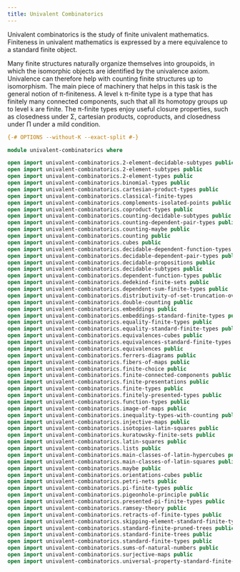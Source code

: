 ```yaml
---
title: Univalent Combinatorics
---
```


Univalent combinatorics is the study of finite univalent mathematics. Finiteness in univalent mathematics is expressed by a mere equivalence to a standard finite object.

Many finite structures naturally organize themselves into groupoids, in which the isomorphic objects are identified by the univalence axiom. Univalence can therefore help with counting finite structures up to isomorphism. The main piece of machinery that helps in this task is the general notion of π-finiteness. A level `k` π-finite type is a type that has finitely many connected components, such that all its homotopy groups up to level `k` are finite. The π-finite types enjoy useful closure properties, such as closedness under Σ, cartesian products, coproducts, and closedness under Π under a mild condition.

```agda
{-# OPTIONS --without-K --exact-split #-}

module univalent-combinatorics where

open import univalent-combinatorics.2-element-decidable-subtypes public
open import univalent-combinatorics.2-element-subtypes public
open import univalent-combinatorics.2-element-types public
open import univalent-combinatorics.binomial-types public
open import univalent-combinatorics.cartesian-product-types public
open import univalent-combinatorics.classical-finite-types
open import univalent-combinatorics.complements-isolated-points public
open import univalent-combinatorics.coproduct-types public
open import univalent-combinatorics.counting-decidable-subtypes public
open import univalent-combinatorics.counting-dependent-pair-types public
open import univalent-combinatorics.counting-maybe public
open import univalent-combinatorics.counting public
open import univalent-combinatorics.cubes public
open import univalent-combinatorics.decidable-dependent-function-types public
open import univalent-combinatorics.decidable-dependent-pair-types public
open import univalent-combinatorics.decidable-propositions public
open import univalent-combinatorics.decidable-subtypes public
open import univalent-combinatorics.dependent-function-types public
open import univalent-combinatorics.dedekind-finite-sets public
open import univalent-combinatorics.dependent-sum-finite-types public
open import univalent-combinatorics.distributivity-of-set-truncation-over-finite-products public
open import univalent-combinatorics.double-counting public
open import univalent-combinatorics.embeddings public
open import univalent-combinatorics.embeddings-standard-finite-types public
open import univalent-combinatorics.equality-finite-types public
open import univalent-combinatorics.equality-standard-finite-types public
open import univalent-combinatorics.equivalences-cubes public
open import univalent-combinatorics.equivalences-standard-finite-types public
open import univalent-combinatorics.equivalences public
open import univalent-combinatorics.ferrers-diagrams public
open import univalent-combinatorics.fibers-of-maps public
open import univalent-combinatorics.finite-choice public
open import univalent-combinatorics.finite-connected-components public
open import univalent-combinatorics.finite-presentations public
open import univalent-combinatorics.finite-types public
open import univalent-combinatorics.finitely-presented-types public
open import univalent-combinatorics.function-types public
open import univalent-combinatorics.image-of-maps public
open import univalent-combinatorics.inequality-types-with-counting public
open import univalent-combinatorics.injective-maps public
open import univalent-combinatorics.isotopies-latin-squares public
open import univalent-combinatorics.kuratowsky-finite-sets public
open import univalent-combinatorics.latin-squares public
open import univalent-combinatorics.lists public
open import univalent-combinatorics.main-classes-of-latin-hypercubes public
open import univalent-combinatorics.main-classes-of-latin-squares public
open import univalent-combinatorics.maybe public
open import univalent-combinatorics.orientations-cubes public
open import univalent-combinatorics.petri-nets public
open import univalent-combinatorics.pi-finite-types public
open import univalent-combinatorics.pigeonhole-principle public
open import univalent-combinatorics.presented-pi-finite-types public
open import univalent-combinatorics.ramsey-theory public
open import univalent-combinatorics.retracts-of-finite-types public
open import univalent-combinatorics.skipping-element-standard-finite-types public
open import univalent-combinatorics.standard-finite-pruned-trees public
open import univalent-combinatorics.standard-finite-trees public
open import univalent-combinatorics.standard-finite-types public
open import univalent-combinatorics.sums-of-natural-numbers public
open import univalent-combinatorics.surjective-maps public
open import univalent-combinatorics.universal-property-standard-finite-types public
```
